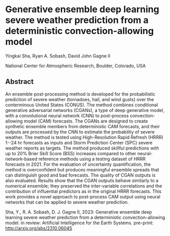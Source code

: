# Generative ensemble deep learning severe weather prediction from a deterministic convection-allowing model

Yingkai Sha, Ryan A. Sobash, David John Gagne II

National Center for Atmospheric Research, Boulder, Colorado, USA

## Abstract

An ensemble post-processing method is developed for the probabilistic prediction of severe weather (tornadoes, hail, and wind gusts) over the conterminous United States (CONUS). The method combines conditional generative adversarial networks (CGANs), a type of deep generative model, with a convolutional neural network (CNN) to post-process convection-allowing model (CAM) forecasts. The CGANs are designed to create synthetic ensemble members from deterministic CAM forecasts, and their outputs are processed by the CNN to estimate the probability of severe weather. The method is tested using High-Resolution Rapid Refresh (HRRR) 1--24 hr forecasts as inputs and Storm Prediction Center (SPC) severe weather reports as targets. The method produced skillful predictions with up to 20\% Brier Skill Score (BSS) increases compared to other neural-network-based reference methods using a testing dataset of HRRR forecasts in 2021. For the evaluation of uncertainty quantification, the method is overconfident but produces meaningful ensemble spreads that can distinguish good and bad forecasts. The quality of CGAN outputs is also evaluated. Results show that the CGAN outputs behave similarly to a numerical ensemble; they preserved the inter-variable correlations and the contribution of influential predictors as in the original HRRR forecasts. This work provides a novel approach to post-process CAM output using neural networks that can be applied to severe weather prediction.

Sha, Y., R. A. Sobash, D. J. Gagne II, 2023: Generative ensemble deep learning severe weather prediction from a deterministic convection-allowing model. in review: Artificial Intelligence for the Earth Systems. pre-print: http://arxiv.org/abs/2310.06045
